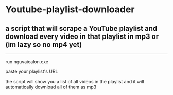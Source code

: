 # Youtube-playlist-downloader
a script that will scrape a YouTube playlist and download every video in that playlist in mp3 or (im lazy so no mp4 yet)
---
---

run nguvaicalon.exe

paste your playlist's URL

the script will show you a list of all videos in the playlist and it will automatically download all of them as mp3
